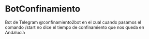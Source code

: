 # BotConfinamiento

Bot de Telegram @confinamiento2bot en el cual cuando pasamos el comando /start no dice el tiempo de confinamiento que nos queda en Andalucía